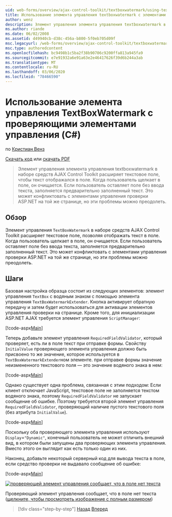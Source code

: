 ```yaml
---
uid: web-forms/overview/ajax-control-toolkit/textboxwatermark/using-textboxwatermark-with-validation-controls-cs
title: Использование элемента управления textboxwatermark с элементами управления проверкиC#() | Документация Майкрософт
author: wenz
description: Элемент управления элемента управления textboxwatermark в наборе средств AJAX Control Toolkit расширяет текстовое поле, чтобы текст отображался в поле. Когда пользователь щелкает в поле, он...
ms.author: riande
ms.date: 06/02/2008
ms.assetid: d49940cb-d38c-456a-b800-5f0eb705d09f
msc.legacyurl: /web-forms/overview/ajax-control-toolkit/textboxwatermark/using-textboxwatermark-with-validation-controls-cs
msc.type: authoredcontent
ms.openlocfilehash: bc9498b1c5ba2f38b90706c9200ffa813a945fa9
ms.sourcegitcommit: e7e91932a6e91a63e2e46417626f39d6b244a3ab
ms.translationtype: MT
ms.contentlocale: ru-RU
ms.lasthandoff: 03/06/2020
ms.locfileid: "78466590"
---
```

# <a name="using-textboxwatermark-with-validation-controls-c"></a>Использование элемента управления TextBoxWatermark с проверяющими элементами управления (C#)

по [Кристиан Венз](https://github.com/wenz)

[Скачать код](https://download.microsoft.com/download/9/3/f/93f8daea-bebd-4821-833b-95205389c7d0/TextBoxWatermark2.cs.zip) или [скачать PDF](https://download.microsoft.com/download/b/6/a/b6ae89ee-df69-4c87-9bfb-ad1eb2b23373/textboxwatermark2CS.pdf)

> Элемент управления элемента управления textboxwatermark в наборе средств AJAX Control Toolkit расширяет текстовое поле, чтобы текст отображался в поле. Когда пользователь щелкает в поле, он очищается. Если пользователь оставляет поле без ввода текста, заполняется предварительно заполненный текст. Это может конфликтовать с элементами управления проверки ASP.NET на той же странице, но эти проблемы можно преодолеть.

## <a name="overview"></a>Обзор

Элемент управления `TextBoxWatermark` в наборе средств AJAX Control Toolkit расширяет текстовое поле, позволяя отображать текст в поле. Когда пользователь щелкает в поле, он очищается. Если пользователь оставляет поле без ввода текста, заполняется предварительно заполненный текст. Это может конфликтовать с элементами управления проверки ASP.NET на той же странице, но эти проблемы можно преодолеть.

## <a name="steps"></a>Шаги

Базовая настройка образца состоит из следующих элементов: элемент управления `TextBox` с водяным знаком с помощью элемента управления `TextBoxWatermarkExtender`. Кнопка активирует обратную передачу и затем будет использоваться для активации элементов управления проверки на странице. Кроме того, для инициализации ASP.NET AJAX требуется элемент управления `ScriptManager`:

[!code-aspx[Main](using-textboxwatermark-with-validation-controls-cs/samples/sample1.aspx)]

Теперь добавьте элемент управления `RequiredFieldValidator`, который проверяет, есть ли в поле текст при отправке формы. Свойству `InitialValue` проверяющего элемента управления должно быть присвоено то же значение, которое используется в `TextBoxWatermarkExtender`ном элементе. при отправке формы значение неизмененного текстового поля — это значение водяного знака в нем:

[!code-aspx[Main](using-textboxwatermark-with-validation-controls-cs/samples/sample2.aspx)]

Однако существует одна проблема, связанная с этим подходом: Если клиент отключает JavaScript, текстовое поле не заполняется текстом водяного знака, поэтому `RequiredFieldValidator` не запускает сообщение об ошибке. Поэтому требуется второй элемент управления `RequiredFieldValidator`, проверяющий наличие пустого текстового поля (без атрибута `InitialValue`).

[!code-aspx[Main](using-textboxwatermark-with-validation-controls-cs/samples/sample3.aspx)]

Поскольку оба проверяющего элемента управления используют `Display`=`"Dynamic"`, конечный пользователь не может отличить внешний вид, в котором были запущены два проверяющих элемента управления. Вместо этого он выглядит как есть только один из них.

Наконец, добавьте некоторый серверный код для вывода текста в поле, если средство проверки не выдавало сообщение об ошибке:

[!code-aspx[Main](using-textboxwatermark-with-validation-controls-cs/samples/sample4.aspx)]

[![проверяющей элемент управления сообщает, что в поле нет текста](using-textboxwatermark-with-validation-controls-cs/_static/image2.png)](using-textboxwatermark-with-validation-controls-cs/_static/image1.png)

Проверяющий элемент управления сообщает, что в поле нет текста ([щелкните, чтобы просмотреть изображение с полным размером](using-textboxwatermark-with-validation-controls-cs/_static/image3.png))

> [!div class="step-by-step"]
> [Назад](using-textboxwatermark-in-a-formview-cs.md)
> [Вперед](using-textboxwatermark-in-a-formview-vb.md)
